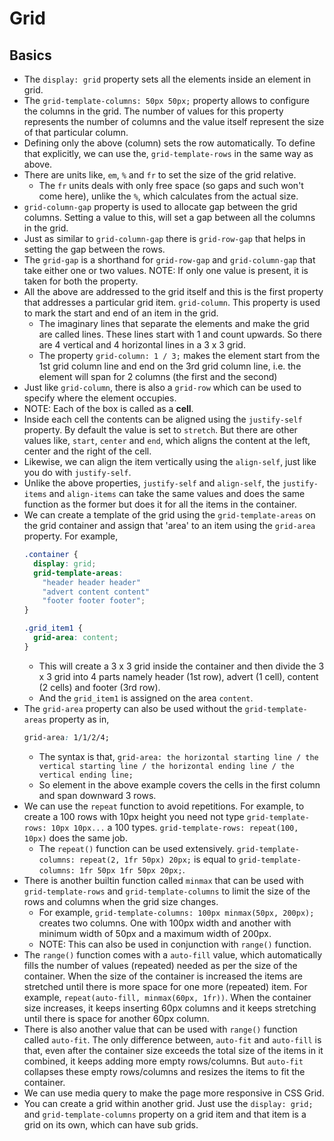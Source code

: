 # Grid

## Basics

- The `display: grid` property sets all the elements inside an element in grid.
- The `grid-template-columns: 50px 50px;` property allows to configure the columns in the grid. The number of values for this property represents the number of columns and the value itself represent the size of that particular column.
- Defining only the above (column) sets the row automatically. To define that explicitly, we can use the, `grid-template-rows` in the same way as above.
- There are units like, `em`, `%` and `fr` to set the size of the grid relative.
  - The `fr` units deals with only free space (so gaps and such won't come here), unlike the `%`, which calculates from the actual size.
- `grid-column-gap` property is used to allocate gap between the grid columns. Setting a value to this, will set a gap between all the columns in the grid.
- Just as similar to `grid-column-gap` there is `grid-row-gap` that helps in setting the gap between the rows.
- The `grid-gap` is a shorthand for `grid-row-gap` and `grid-column-gap` that take either one or two values. NOTE: If only one value is present, it is taken for both the property.
- All the above are addressed to the grid itself and this is the first property that addresses a particular grid item. `grid-column`. This property is used to mark the start and end of an item in the grid.
  - The imaginary lines that separate the elements and make the grid are called lines. These lines start with 1 and count upwards. So there are 4 vertical and 4 horizontal lines in a 3 x 3 grid.
  - The property `grid-column: 1 / 3;` makes the element start from the 1st grid column line and end on the 3rd grid column line, i.e. the element will span for 2 columns (the first and the second)
- Just like `grid-column`, there is also a `grid-row` which can be used to specify where the element occupies.
- NOTE: Each of the box is called as a __cell__.
- Inside each cell the contents can be aligned using the `justify-self` property. By default the value is set to `stretch`. But there are other values like, `start`, `center` and `end`, which aligns the content at the left, center and the right of the cell.
- Likewise, we can align the item vertically using the `align-self`, just like you do with `justify-self`.
- Unlike the above properties, `justify-self` and `align-self`, the `justify-items` and `align-items` can take the same values and does the same function as the former but does it for all the items in the container.
- We can create a template of the grid using the `grid-template-areas` on the grid container and assign that 'area' to an item using the `grid-area` property. For example,
  ```css
  .container {
    display: grid;
    grid-template-areas:
      "header header header"
      "advert content content"
      "footer footer footer";
  }

  .grid_item1 {
    grid-area: content;
  }
  ```
  - This will create a 3 x 3 grid inside the container and then divide the 3 x 3 grid into 4 parts namely header (1st row), advert (1 cell), content (2 cells) and footer (3rd row).
  - And the `grid_item1` is assigned on the area `content`.
- The `grid-area` property can also be used without the `grid-template-areas` property as in,
  ```css
  grid-area: 1/1/2/4;
  ```
  - The syntax is that, `grid-area: the horizontal starting line / the vertical starting line / the horizontal ending line / the vertical ending line;`
  - So element in the above example covers the cells in the first column and span downward 3 rows.
- We can use the `repeat` function to avoid repetitions. For example, to create a 100 rows with 10px height you need not type `grid-template-rows: 10px 10px...` a 100 types. `grid-template-rows: repeat(100, 10px)` does the same job.
  - The `repeat()` function can be used extensively. `grid-template-columns: repeat(2, 1fr 50px) 20px;` is equal to `grid-template-columns: 1fr 50px 1fr 50px 20px;`.
- There is another builtin function called `minmax` that can be used with `grid-template-rows` and `grid-template-columns` to limit the size of the rows and columns when the grid size changes. 
  - For example, `grid-template-columns: 100px minmax(50px, 200px);` creates two columns. One with 100px width and another with minimum width of 50px and a maximum width of 200px.
  - NOTE: This can also be used in conjunction with `range()` function.
- The `range()` function comes with a `auto-fill` value, which automatically fills the number of values (repeated) needed as per the size of the container. When the size of the container is increased the items are stretched until there is more space for one more (repeated) item. For example, `repeat(auto-fill, minmax(60px, 1fr))`. When the container size increases, it keeps inserting 60px columns and it keeps stretching until there is space for another 60px column.
- There is also another value that can be used with `range()` function called `auto-fit`. The only difference between, `auto-fit` and `auto-fill` is that, even after the container size exceeds the total size of the items in it combined, it keeps adding more empty rows/columns. But `auto-fit` collapses these empty rows/columns and resizes the items to fit the container.
- We can use media query to make the page more responsive in CSS Grid.
- You can create a grid within another grid. Just use the `display: grid;` and `grid-template-columns` property on a grid item and that item is a grid on its own, which can have sub grids.
